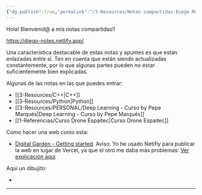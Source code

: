 ```yaml
---
{"dg-publish":true,"permalink":"/3-Resources/Notas compartidas Diego Marza/","title":"Notas compartidas Diego Marza","tags":["gardenEntry"],"noteIcon":""}
---
```



Hola! Bienvenid@ a mis notas compartidas!!

https://diego-notes.netlify.app/

Una característica destacable de estas notas y apuntes es que están enlazadas entre sí.
Ten en cuenta que están siendo actualizadas constantemente, por lo que algunas partes pueden no estar suficientemente bien explicadas.

Algunas de las notas en las que puedes entrar:

- [[3-Resources/C++\|C++]]
- [[3-Resources/Python\|Python]]
- [[3-Resources/PERSONAL/Deep Learning - Curso by Pepe Marqués\|Deep Learning - Curso by Pepe Marqués]]
- [[1-Referencias/Curso Drone Espaitec\|Curso Drone Espaitec]]

Como hacer una web como esta:
- [Digital Garden - Getting started](https://dg-docs.ole.dev/getting-started/01-getting-started/). Aviso: Yo he usado Netifly para publicar la web en lugar de Vercel, ya que el otro me daba más problemas: [Ver explicación aquí](https://dg-docs.ole.dev/advanced/hosting-alternatives/#netlify)

Aquí un dibujito:
- <style> .container {font-family: sans-serif; text-align: center;} .button-wrapper button {z-index: 1;height: 40px; width: 100px; margin: 10px;padding: 5px;} .excalidraw .App-menu_top .buttonList { display: flex;} .excalidraw-wrapper { height: 800px; margin: 50px; position: relative;} :root[dir="ltr"] .excalidraw .layer-ui__wrapper .zen-mode-transition.App-menu_bottom--transition-left {transform: none;} </style><script src="https://cdn.jsdelivr.net/npm/react@17/umd/react.production.min.js"></script><script src="https://cdn.jsdelivr.net/npm/react-dom@17/umd/react-dom.production.min.js"></script><script type="text/javascript" src="https://cdn.jsdelivr.net/npm/@excalidraw/excalidraw@0/dist/excalidraw.production.min.js"></script><div id="Notas_compartidas_Diego_Marza_2024-07-17_1247.12.excalidraw.md1"></div><script>(function(){const InitialData={"type":"excalidraw","version":2,"source":"https://github.com/zsviczian/obsidian-excalidraw-plugin/releases/tag/2.2.7","elements":[{"id":"ec7FwPMSJGNf7PpkewoHP","type":"freedraw","x":2408.66226276631,"y":-2541.5242259393985,"width":194.87385196255536,"height":162.1149411458996,"angle":0,"strokeColor":"#e03131","backgroundColor":"#ffc9c9","fillStyle":"solid","strokeWidth":4,"strokeStyle":"solid","roughness":1,"opacity":100,"groupIds":[],"frameId":null,"index":"aP","roundness":null,"seed":543646847,"version":79,"versionNonce":565767711,"isDeleted":false,"boundElements":null,"updated":1721213331787,"link":null,"locked":false,"points":[[0,0],[-36.11883870638803,-31.919048186768123],[-57.11818443287348,-49.5584941041202],[-77.27758328767459,-71.39778670228998],[-84.83732977762611,-83.99738290594178],[-89.87723565252372,-92.39713242877542],[-96.59692294839533,-103.31677872786031],[-99.9568227575287,-110.03657834612704],[-102.47677569497773,-119.27627474064548],[-103.31672256666252,-124.31612445434575],[-103.31672256666252,-128.51599921576235],[-101.6368288232934,-135.23577075343064],[-98.27692901415958,-141.11559541941415],[-94.07708233334188,-146.15544513311443],[-86.51733584339036,-153.71519162306595],[-78.11753015935892,-158.75504133676577],[-66.35793698858924,-161.27496619361636],[-47.878544199552834,-162.1149411458996],[-33.59899809133458,-161.27496619361636],[-16.79949904566729,-157.07509143219932],[-10.919646299084889,-153.71519162306595],[-7.559746489951522,-151.1952667662158],[-4.1998466808177,-146.99542008539765],[-2.519952937448579,-143.6355202762643],[0,-132.7158458965805],[0.8399468716847878,-121.79619959749562],[0.8399468716847878,-113.39647815526087],[-0.839946871684333,-105.83670358471045],[-0.839946871684333,-104.15675368014354],[-0.839946871684333,-102.47680377557708],[-0.839946871684333,-101.6368288232934],[-0.839946871684333,-100.79685387101017],[0.8399468716847878,-104.15675368014354],[7.559746489951522,-110.87655329841073],[17.639445917352077,-119.27627474064548],[30.239098282201212,-127.67602426347912],[37.798844772152734,-131.0359240726125],[56.278237561189144,-134.39579580114741],[67.19788386027449,-134.39579580114741],[73.91768347854122,-133.55582084886373],[80.63748309680796,-130.19594912032926],[83.99738290594178,-126.8360493111959],[88.19722958675948,-120.1162496929287],[89.8771233301286,-115.07639997922843],[91.55712939589284,-110.87655329841073],[91.55712939589284,-103.31677872786031],[91.55712939589284,-97.4369540618768],[89.03717645844426,-83.99738290594178],[86.51722352099523,-75.59763338310813],[84.83732977762611,-70.55778366940785],[83.15743603425699,-65.51799011690537],[81.47742996849274,-62.158090307771545],[78.11753015935938,-57.958187465756055],[72.23767741277697,-52.91833775205578],[67.19788386027449,-48.71849107123762],[60.4780842420073,-43.6786413575378],[51.23833168629153,-37.798844772152734],[46.19853813378904,-33.598941930137244],[39.478738515521854,-29.39909524931909],[34.43894496301937,-26.879198473067845],[29.399039088121754,-24.35924553561881],[21.839292598170232,-20.999345726485444],[16.79949904566729,-19.319395821918533],[11.759593170769676,-16.79949904566729],[9.239752555716223,-15.959496012785166],[7.559746489951522,-15.119549141100833],[5.039793552502488,-13.439599236533923],[3.3598998091338217,-12.59965236484959],[-0.839946871684333,-9.239752555715768],[-1.6800060657642462,-8.399749522833645],[-3.359899809133367,-5.879852746582401],[-4.1998466808177,-5.039849713700278],[-5.039793552502488,-4.199902842015945],[-5.879852746582401,-3.359899809133367],[-5.879852746582401,-2.519952937449034],[-5.879852746582401,-1.6799499045669108],[-5.879852746582401,-1.6799499045669108]],"pressures":[],"simulatePressure":true,"lastCommittedPoint":[-5.879852746582401,-1.6799499045669108]},{"id":"ACkq1O7ESmg522lHQ8qj2","type":"freedraw","x":2485.0998991823003,"y":-2667.228988217394,"width":104.99661631003119,"height":88.19722958675948,"angle":0,"strokeColor":"#e03131","backgroundColor":"#ffc9c9","fillStyle":"solid","strokeWidth":4,"strokeStyle":"solid","roughness":1,"opacity":100,"groupIds":[],"frameId":null,"index":"aQ","roundness":null,"seed":733525297,"version":19,"versionNonce":1551115537,"isDeleted":false,"boundElements":null,"updated":1721213334967,"link":null,"locked":false,"points":[[0,0],[4.1998466808177,-3.359899809133367],[11.759593170769222,-10.919646299084889],[21.839292598169777,-20.15937077420176],[38.63879164383707,-36.11886678698693],[48.7183787488425,-45.35856318150536],[55.43817836710923,-50.39841289520518],[63.837984051140666,-57.11821251347237],[69.71772447532749,-61.31808727488897],[80.63737077441283,-69.71780871712417],[87.35717039267956,-73.91768347854077],[93.23702313926196,-78.11755823995782],[99.11687588584437,-83.1573798730592],[101.63671650089782,-85.67730472990934],[103.31672256666252,-87.3572546344758],[104.99661631003119,-88.19722958675948],[104.99661631003119,-88.19722958675948]],"pressures":[],"simulatePressure":true,"lastCommittedPoint":[104.99661631003119,-88.19722958675948]},{"id":"9zyeIbAsohIYtu9031VOz","type":"freedraw","x":2353.2239720768057,"y":-2594.151279691136,"width":88.19722958675948,"height":116.75632180319644,"angle":0,"strokeColor":"#e03131","backgroundColor":"#ffc9c9","fillStyle":"solid","strokeWidth":4,"strokeStyle":"solid","roughness":1,"opacity":100,"groupIds":[],"frameId":null,"index":"aR","roundness":null,"seed":1539098783,"version":69,"versionNonce":38535423,"isDeleted":false,"boundElements":null,"updated":1721213337286,"link":null,"locked":false,"points":[[0,0],[-2.5198406150539086,2.519924856850139],[-5.8797404241872755,5.039849713700278],[-8.39969336163631,8.399749522833645],[-14.27954610821871,14.279546108218256],[-20.15939885480111,17.639445917351622],[-25.1991924073036,20.15937077420176],[-32.75893889725512,24.35924553561881],[-36.95878557807282,26.879142311870055],[-43.67858519634001,30.239042121003422],[-47.038485005473376,32.75896697785356],[-51.23833168629153,36.11886678698693],[-57.958131304558265,40.31874154840398],[-61.318031113692086,42.838666405254116],[-67.19788386027403,46.19853813378859],[-69.71783679772307,47.8784880383555],[-71.39773054109219,48.71846299063873],[-73.91768347854122,49.558437942921955],[-74.75763035022555,50.39841289520564],[-75.59757722191034,50.39841289520564],[-74.75763035022555,47.038513086071816],[-74.75763035022555,45.35856318150536],[-74.75763035022555,41.158716500687206],[-74.75763035022555,35.2788918347037],[-73.07773660685643,16.799470965068394],[-72.23767741277697,5.039849713700278],[-71.39773054109219,-1.6799499045669108],[-70.55778366940785,-10.07967134680166],[-69.71783679772307,-14.27954610821871],[-68.87777760364315,-17.639445917352077],[-68.87777760364315,-19.319395821918533],[-68.87777760364315,-20.159370774202216],[-68.87777760364315,-20.999345726485444],[-69.71783679772307,-18.479420869635305],[-70.55778366940785,-16.79947096506885],[-71.39773054109219,-12.5995962036518],[-72.23767741277697,-9.239724475117328],[-74.75763035022555,-2.519924856850139],[-78.95747703104371,11.759621251368117],[-80.63748309680796,19.319395821918533],[-83.99738290594178,27.719117264153283],[-85.67727664931044,32.75896697785356],[-86.51722352099523,36.95884173927061],[-88.19722958675948,41.158716500687206],[-88.19722958675948,42.838666405254116],[-88.19722958675948,45.35856318150536],[-88.19722958675948,46.19853813378859],[-88.19722958675948,47.038513086071816],[-88.19722958675948,47.8784880383555],[-83.15732371186186,51.238387847488866],[-75.59757722191034,55.438262608905916],[-68.03783073195882,59.63813737032251],[-47.878431877158164,71.39775862169108],[-43.67858519634001,73.07770852625754],[-33.598885768939454,76.43758025479246],[-28.559092216436966,78.95753319224104],[-22.679239469854565,81.47742996849229],[-19.319339660721198,83.1573798730592],[-15.959439851587831,84.83732977762565],[-12.59954004245401,88.19722958675948],[-10.079699427400556,89.87717949132593],[-8.39969336163631,91.55712939589284],[-5.8797404241872755,93.23707930045975],[-4.199846680818155,94.07702617214409],[-3.3598998091338217,94.91702920502621],[-2.5198406150539086,95.756976076711],[-2.5198406150539086,95.756976076711]],"pressures":[],"simulatePressure":true,"lastCommittedPoint":[-2.5198406150539086,95.756976076711]},{"id":"aL8QRZmMV2iLWwIGZ73Gx","type":"freedraw","x":-2334.8180541992188,"y":1585.3000869750977,"width":1268.890380859375,"height":1926.1575317382812,"angle":0,"strokeColor":"#1e1e1e","backgroundColor":"transparent","fillStyle":"solid","strokeWidth":2,"strokeStyle":"solid","roughness":1,"opacity":100,"groupIds":[],"frameId":null,"index":"a4","roundness":null,"seed":1712049425,"version":47,"versionNonce":567320127,"isDeleted":true,"boundElements":null,"updated":1721213354597,"link":null,"locked":false,"points":[[0,0],[-54.771728515625,-36.514892578125],[-173.44482421875,-127.8021240234375],[-328.6328125,-292.1185302734375],[-383.40576171875,-383.40576171875],[-419.920654296875,-447.3065185546875],[-474.6923828125,-520.3363037109375],[-502.078857421875,-602.4948120117188],[-538.59375,-803.326416015625],[-547.72216796875,-931.1282348632812],[-538.59375,-1086.3162231445312],[-465.56396484375,-1369.3063354492188],[-383.40576171875,-1515.3656005859375],[-264.7314453125,-1661.4248657226562],[-100.4150390625,-1825.7415771484375],[36.514892578125,-1889.6426391601562],[191.702880859375,-1926.1575317382812],[255.604248046875,-1926.1575317382812],[328.634033203125,-1898.7713623046875],[483.822021484375,-1780.0982666015625],[593.36669921875,-1652.296142578125],[666.396484375,-1506.2368774414062],[721.168212890625,-1150.21728515625],[702.911376953125,-976.7718505859375],[657.26806640625,-739.4253540039062],[629.881591796875,-657.266845703125],[602.4951171875,-602.4948120117188],[584.23828125,-575.108642578125],[575.108642578125,-565.9799194335938],[565.980224609375,-556.8511962890625],[565.980224609375,-547.7224731445312],[565.980224609375,-538.59375],[565.980224609375,-511.20758056640625],[547.723388671875,-456.43524169921875],[538.594970703125,-383.40576171875],[520.3369140625,-292.1185302734375],[520.3369140625,-237.34619140625],[511.20849609375,-173.4454345703125],[502.080078125,-127.8021240234375],[502.080078125,-100.4156494140625],[502.080078125,-73.02978515625],[502.080078125,-54.7723388671875],[502.080078125,-45.643310546875],[502.080078125,-45.643310546875]],"pressures":[],"simulatePressure":true,"lastCommittedPoint":[502.080078125,-45.643310546875]}],"appState":{"theme":"light","viewBackgroundColor":"#ffffff","currentItemStrokeColor":"#e03131","currentItemBackgroundColor":"#ffc9c9","currentItemFillStyle":"solid","currentItemStrokeWidth":4,"currentItemStrokeStyle":"solid","currentItemRoughness":1,"currentItemOpacity":100,"currentItemFontFamily":1,"currentItemFontSize":20,"currentItemTextAlign":"left","currentItemStartArrowhead":null,"currentItemEndArrowhead":"arrow","scrollX":5783.209190922177,"scrollY":3809.081277613446,"zoom":{"value":0.1},"currentItemRoundness":"round","gridSize":null,"gridColor":{"Bold":"#C9C9C9FF","Regular":"#EDEDEDFF"},"currentStrokeOptions":null,"previousGridSize":null,"frameRendering":{"enabled":true,"clip":true,"name":true,"outline":true},"objectsSnapModeEnabled":false},"files":{}};InitialData.scrollToContent=true;App=()=>{const e=React.useRef(null),t=React.useRef(null),[n,i]=React.useState({width:void 0,height:void 0});return React.useEffect(()=>{i({width:t.current.getBoundingClientRect().width,height:t.current.getBoundingClientRect().height});const e=()=>{i({width:t.current.getBoundingClientRect().width,height:t.current.getBoundingClientRect().height})};return window.addEventListener("resize",e),()=>window.removeEventListener("resize",e)},[t]),React.createElement(React.Fragment,null,React.createElement("div",{className:"excalidraw-wrapper",ref:t},React.createElement(ExcalidrawLib.Excalidraw,{ref:e,width:n.width,height:n.height,initialData:InitialData,viewModeEnabled:!0,zenModeEnabled:!0,gridModeEnabled:!1})))},excalidrawWrapper=document.getElementById("Notas_compartidas_Diego_Marza_2024-07-17_1247.12.excalidraw.md1");ReactDOM.render(React.createElement(App),excalidrawWrapper);})();</script>

---

 
